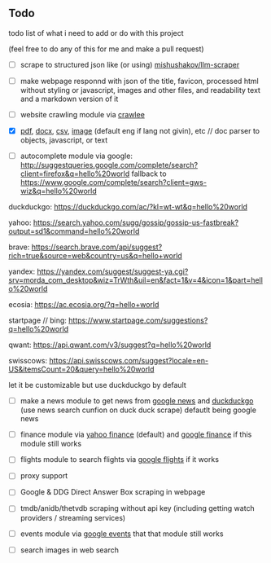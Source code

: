 ## Todo

todo list of what i need to add or do with this project

(feel free to do any of this for me and make a pull request)

- [ ] scrape to structured json like (or using) [mishushakov/llm-scraper](https://github.com/mishushakov/llm-scraper)

- [ ] make webpage responnd with json of the title, favicon, processed html without styling or javascript, images and other files, and readability text and a markdown version of it

- [ ] website crawling module via [crawlee](https://www.npmjs.com/package/crawlee)

- [x] [pdf](https://www.npmjs.com/package/pdf-parse), [docx](https://www.npmjs.com/package/docx4js), [csv](https://www.npmjs.com/package/csv), [image](https://www.npmjs.com/package/tesseract) (default eng if lang not givin), etc // doc parser to objects, javascript, or text

- [ ] autocomplete module via
      google:
      http://suggestqueries.google.com/complete/search?client=firefox&q=hello%20world
      fallback to
      https://www.google.com/complete/search?client=gws-wiz&q=hello%20world

duckduckgo:
https://duckduckgo.com/ac/?kl=wt-wt&q=hello%20world

yahoo:
https://search.yahoo.com/sugg/gossip/gossip-us-fastbreak?output=sd1&command=hello%20world

brave:
https://search.brave.com/api/suggest?rich=true&source=web&country=us&q=hello+world

yandex:
https://yandex.com/suggest/suggest-ya.cgi?srv=morda_com_desktop&wiz=TrWth&uil=en&fact=1&v=4&icon=1&part=hello%20world

ecosia:
https://ac.ecosia.org/?q=hello+world

startpage // bing:
https://www.startpage.com/suggestions?q=hello%20world

qwant:
https://api.qwant.com/v3/suggest?q=hello%20world

swisscows:
https://api.swisscows.com/suggest?locale=en-US&itemsCount=20&query=hello%20world

let it be customizable but use duckduckgo by default

- [ ] make a news module to get news from [google news](https://www.npmjs.com/package/google-news-scraper) and [duckduckgo](https://www.npmjs.com/package/duck-duck-scrape) (use news search cunfion on duck duck scrape) defautlt being google news

- [ ] finance module via [yahoo finance](https://www.npmjs.com/package/yahoo-finance2) (default) and [google finance](https://www.npmjs.com/package/google-finance) if this module still works

- [ ] flights module to search flights via [google flights](https://www.npmjs.com/package/google-flights) if it works

- [ ] proxy support

- [ ] Google & DDG Direct Answer Box scraping in webpage

- [ ] tmdb/anidb/thetvdb scraping without api key (including getting watch providers / streaming services)

- [ ] events module via [google events](https://www.npmjs.com/package/google-events-scraper) that that module still works

- [ ] search images in web search

